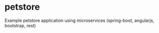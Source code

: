 # petstore
Example petstore application using microservices (spring-boot, angularjs, bootstrap, rest)
